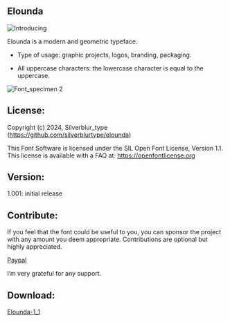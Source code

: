 ## Elounda


![Introducing](https://github.com/silverblurtype/elounda/assets/163983174/130f1149-ae7f-4d65-9a66-9733e18e4384)

Elounda is a modern and geometric typeface.

- Type of usage: graphic projects, logos, branding, packaging.
  
- All uppercase characters: the lowercase character is equal to the uppercase.

![Font_specimen 2](https://github.com/silverblurtype/elounda/assets/163983174/8bf48a8f-f2fa-4586-a342-0fcf3bedc060)

## License:
Copyright (c) 2024, Silverblur_type (https://github.com/silverblurtype/elounda)

This Font Software is licensed under the SIL Open Font License, Version 1.1. This license is available with a FAQ at:
https://openfontlicense.org

## Version:
1.001: initial release

## Contribute:
If you feel that the font could be useful to you, you can sponsor the project with any amount you deem appropriate. Contributions are optional but highly appreciated.

[Paypal](https://www.paypal.com/paypalme/vlrntype)

I’m very grateful for any support.

## Download:

[Elounda-1_1](https://github.com/silverblurtype/elounda/releases/download/font/Elounda-1_1.zip)
